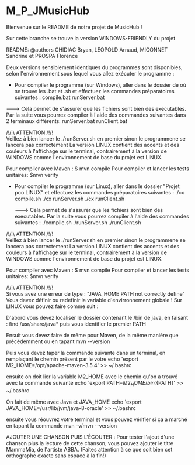# M_P_JMusicHub



Bienvenue sur le README de notre projet de MusicHub !

Sur cette branche se trouve la version WINDOWS-FRIENDLY du projet 

README:
@authors CHIDIAC Bryan, LEOPOLD Arnaud, MICONNET Sandrine et PROSPA Florence

Deux versions sensiblement identiques du programmes sont disponibles, selon l'environnement sous lequel vous allez exécuter le programme :

 - Pour compiler le programme (sur Windows), aller dans le dossier de où se trouve les .bat et .sh et effectuez les commandes préparatoires suivantes :
compile.bat
runServer.bat

---> Cela permet de s'assurer que les fichiers sont bien des executables.
Par la suite vous pourrez compiler à l'aide des commandes suivantes dans 2 terminaux différents:
runServer.bat
runClient.bat

/!\/!\  ATTENTION /!\/!\
Veillez à bien lancer le ./runServer.sh en premier sinon le programmene se lancera pas correctement
La version LINUX contient des accents et des couleurs à l'affichage sur le terminal, contrairement à la version de WINDOWS comme l'environnement de base du projet est LINUX.

Pour compiler avec Maven : $ mvn compile
Pour compiler et lancer les tests unitaires: $mvn verify



 - Pour compiler le programme (sur Linux), aller dans le dossier "Projet poo LINUX" et effectuez les commandes préparatoires suivantes :
	./cx compile.sh
	./cx runServer.sh
  ./cx runClient.sh

	---> Cela permet de s'assurer que les fichiers sont bien des executables.
	Par la suite vous pourrez compiler à l'aide des commandes suivantes :
	./compile.sh
	./runServer.sh
  ./runClient.sh

/!\/!\  ATTENTION /!\/!\
Veillez à bien lancer le ./runServer.sh en premier sinon le programmene se lancera pas correctement
La version LINUX contient des accents et des couleurs à l'affichage sur le terminal, contrairement à la version de WINDOWS comme l'environnement de base du projet est LINUX.

Pour compiler avec Maven : $ mvn compile
Pour compiler et lancer les tests unitaires: $mvn verify

/!\/!\  ATTENTION /!\/!\
Si vous avez une erreur de type : "JAVA_HOME PATH not correctly define"
Vous devez définir ou redefinir la variable d'envirronnement globale !
Sur LINUX vous pouvez faire comme suit :

D'abord vous devez localiser le dossier contenant le /bin de java, en faisant : find /usr/share/java* puis vous identifier le premier PATH

Ensuit vous devez faire de même pour Maven, de la même manière que précédemment ou en tapant mvn --version 

Puis vous devez taper la commande suivante dans un terminal, en remplaçant le chemin présent par le votre
echo 'export M2_HOME=/opt/apache-maven-3.5.4' >> ~/.bashrc

ensuite on doit lier la variable M2_HOME avec le chemin qu'on a trouvé avec la commande suivante
echo 'export PATH=${M2_HOME}/bin:${PATH}' >> ~/.bashrc

On fait de même avec Java et JAVA_HOME
echo 'export JAVA_HOME=/usr/lib/jvm/java-8-oracle' >> ~/.bashrc

ensuite vous réouvrez votre terminal et vous pouvez vérifier si ça a marché en tapant la commande mvn -v/mvn --version


AJOUTER UNE CHANSON PUIS L'ÉCOUTER :
Pour tester l'ajout d'une chanson plus la lecture de cette chanson, vous pouvez ajouter le titre MammaMia, de l'artiste ABBA. (Faites attention à ce que soit bien cet orthographe exacte sans espace à la fin!)


